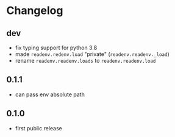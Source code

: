 # Changelog

## dev

* fix typing support for python 3.8
* made `readenv.redenv.load` "private" (`readenv.readenv._load`)
* rename `readenv.readenv.loads` to `readenv.readenv.load`

## 0.1.1

* can pass env absolute path

## 0.1.0

* first public release
